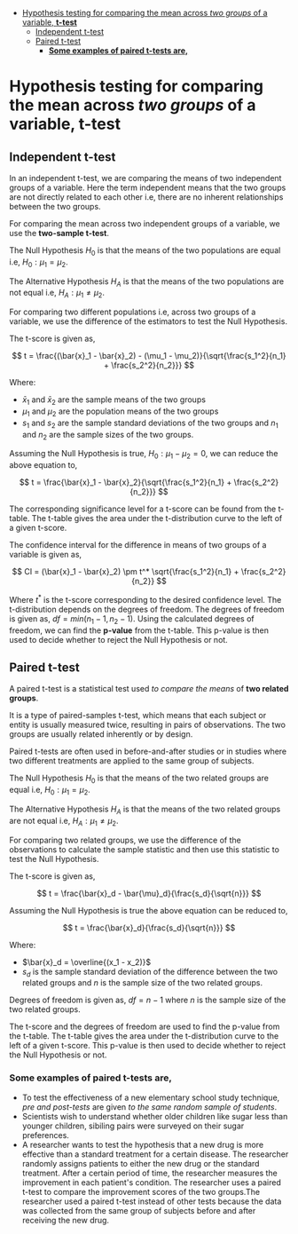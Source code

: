 - [Hypothesis testing for comparing the mean across *two groups* of a variable, **t-test**](#hypothesis-testing-for-comparing-the-mean-across-two-groups-of-a-variable-t-test)
  - [Independent t-test](#independent-t-test)
  - [Paired t-test](#paired-t-test)
    - [**Some examples of paired t-tests are,**](#some-examples-of-paired-t-tests-are)


# Hypothesis testing for comparing the mean across *two groups* of a variable, **t-test**


## Independent t-test
In an independent t-test, we are comparing the means of two independent groups of a variable. Here the term independent means that the two groups are not directly related to each other i.e, there are no inherent relationships between the two groups.

For comparing the mean across two independent groups of a variable, we use the **two-sample t-test**. 

The Null Hypothesis $H_0$ is that the means of the two populations are equal i.e, $H_0: \mu_1 = \mu_2$.

The Alternative Hypothesis $H_A$ is that the means of the two populations are not equal i.e, $H_A: \mu_1 \neq \mu_2$.

For comparing two different populations i.e, across two groups of a variable, we use the difference of the estimators to test the Null Hypothesis. 

The t-score is given as,

$$ t = \frac{(\bar{x}_1 - \bar{x}_2) - (\mu_1 - \mu_2)}{\sqrt{\frac{s_1^2}{n_1} + \frac{s_2^2}{n_2}}} $$

Where: 
- $\bar{x}_1$ and $\bar{x}_2$ are the sample means of the two groups
- $\mu_1$ and $\mu_2$ are the population means of the two groups 
- $s_1$ and $s_2$ are the sample standard deviations of the two groups and $n_1$ and $n_2$ are the sample sizes of the two groups.

Assuming the Null Hypothesis is true, $H_0: \mu_1 - \mu_2 = 0$, we can reduce the above equation to,

$$ t = \frac{\bar{x}_1 - \bar{x}_2}{\sqrt{\frac{s_1^2}{n_1} + \frac{s_2^2}{n_2}}} $$

The corresponding significance level for a t-score can be found from the t-table. The t-table gives the area under the t-distribution curve to the left of a given t-score.

The confidence interval for the difference in means of two groups of a variable is given as,

$$ CI = (\bar{x}_1 - \bar{x}_2) \pm t^* \sqrt{\frac{s_1^2}{n_1} + \frac{s_2^2}{n_2}} $$

Where $t^*$ is the t-score corresponding to the desired confidence level. The t-distribution depends on the degrees of freedom. The degrees of freedom is given as, $df = min(n_1 - 1, n_2 - 1)$. Using the calculated degrees of freedom, we can find the **p-value** from the t-table. This p-value is then used to decide whether to reject the Null Hypothesis or not.

## Paired t-test
A paired t-test is a statistical test used *to compare the means* of **two related groups**. 

It is a type of paired-samples t-test, which means that each subject or entity is usually measured twice, resulting in pairs of observations. The two groups are usually related inherently or by design.

Paired t-tests are often used in before-and-after studies or in studies where two different treatments are applied to the same group of subjects.

The Null Hypothesis $H_0$ is that the means of the two related groups are equal i.e, $H_0: \mu_1 = \mu_2$.

The Alternative Hypothesis $H_A$ is that the means of the two related groups are not equal i.e, $H_A: \mu_1 \neq \mu_2$.

For comparing two related groups, we use the difference of the observations to calculate the sample statistic and then use this statistic to test the Null Hypothesis.

The t-score is given as,

$$ t = \frac{\bar{x}_d - \bar{\mu}_d}{\frac{s_d}{\sqrt{n}}} $$

Assuming the Null Hypothesis is true the above equation can be reduced to,

$$ t = \frac{\bar{x}_d}{\frac{s_d}{\sqrt{n}}} $$

Where:
- $\bar{x}_d = \overline{(x_1 - x_2)}$
- $s_d$ is the sample standard deviation of the difference between the two related groups and $n$ is the sample size of the two related groups.

Degrees of freedom is given as, $df = n - 1$ where $n$ is the sample size of the two related groups.

The t-score and the degrees of freedom are used to find the p-value from the t-table. The t-table gives the area under the t-distribution curve to the left of a given t-score. This p-value is then used to decide whether to reject the Null Hypothesis or not.

### **Some examples of paired t-tests are,**

- To test the effectiveness of a new elementary school study technique, *pre and post-tests* are given *to the same random sample of students*.
- Scientists wish to understand whether older children like sugar less than younger children, sibiling pairs were surveyed on their sugar preferences.
- A researcher wants to test the hypothesis that a new drug is more effective than a standard treatment for a certain disease. The researcher randomly assigns patients to either the new drug or the standard treatment. After a certain period of time, the researcher measures the improvement in each patient's condition. The researcher uses a paired t-test to compare the improvement scores of the two groups.The researcher used a paired t-test instead of other tests because the data was collected from the same group of subjects before and after receiving the new drug.

